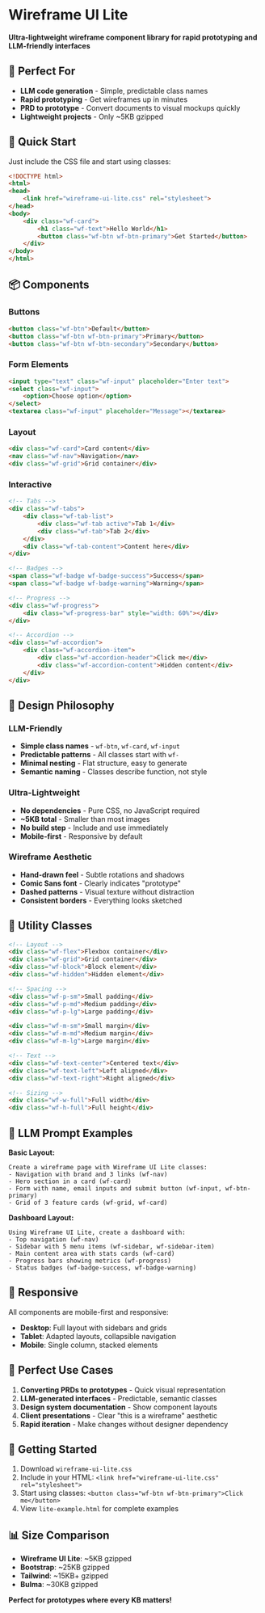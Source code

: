 # Wireframe UI Lite

**Ultra-lightweight wireframe component library for rapid prototyping and LLM-friendly interfaces**

## 🎯 **Perfect For**
- **LLM code generation** - Simple, predictable class names
- **Rapid prototyping** - Get wireframes up in minutes
- **PRD to prototype** - Convert documents to visual mockups quickly
- **Lightweight projects** - Only ~5KB gzipped

## 🚀 **Quick Start**

Just include the CSS file and start using classes:

```html
<!DOCTYPE html>
<html>
<head>
    <link href="wireframe-ui-lite.css" rel="stylesheet">
</head>
<body>
    <div class="wf-card">
        <h1 class="wf-text">Hello World</h1>
        <button class="wf-btn wf-btn-primary">Get Started</button>
    </div>
</body>
</html>
```

## 📦 **Components**

### Buttons
```html
<button class="wf-btn">Default</button>
<button class="wf-btn wf-btn-primary">Primary</button>
<button class="wf-btn wf-btn-secondary">Secondary</button>
```

### Form Elements
```html
<input type="text" class="wf-input" placeholder="Enter text">
<select class="wf-input">
    <option>Choose option</option>
</select>
<textarea class="wf-input" placeholder="Message"></textarea>
```

### Layout
```html
<div class="wf-card">Card content</div>
<nav class="wf-nav">Navigation</nav>
<div class="wf-grid">Grid container</div>
```

### Interactive
```html
<!-- Tabs -->
<div class="wf-tabs">
    <div class="wf-tab-list">
        <div class="wf-tab active">Tab 1</div>
        <div class="wf-tab">Tab 2</div>
    </div>
    <div class="wf-tab-content">Content here</div>
</div>

<!-- Badges -->
<span class="wf-badge wf-badge-success">Success</span>
<span class="wf-badge wf-badge-warning">Warning</span>

<!-- Progress -->
<div class="wf-progress">
    <div class="wf-progress-bar" style="width: 60%"></div>
</div>

<!-- Accordion -->
<div class="wf-accordion">
    <div class="wf-accordion-item">
        <div class="wf-accordion-header">Click me</div>
        <div class="wf-accordion-content">Hidden content</div>
    </div>
</div>
```

## 🎨 **Design Philosophy**

### LLM-Friendly
- **Simple class names** - `wf-btn`, `wf-card`, `wf-input`
- **Predictable patterns** - All classes start with `wf-`
- **Minimal nesting** - Flat structure, easy to generate
- **Semantic naming** - Classes describe function, not style

### Ultra-Lightweight
- **No dependencies** - Pure CSS, no JavaScript required
- **~5KB total** - Smaller than most images
- **No build step** - Include and use immediately
- **Mobile-first** - Responsive by default

### Wireframe Aesthetic
- **Hand-drawn feel** - Subtle rotations and shadows
- **Comic Sans font** - Clearly indicates "prototype"
- **Dashed patterns** - Visual texture without distraction
- **Consistent borders** - Everything looks sketched

## 🔧 **Utility Classes**

```html
<!-- Layout -->
<div class="wf-flex">Flexbox container</div>
<div class="wf-grid">Grid container</div>
<div class="wf-block">Block element</div>
<div class="wf-hidden">Hidden element</div>

<!-- Spacing -->
<div class="wf-p-sm">Small padding</div>
<div class="wf-p-md">Medium padding</div>
<div class="wf-p-lg">Large padding</div>

<div class="wf-m-sm">Small margin</div>
<div class="wf-m-md">Medium margin</div>
<div class="wf-m-lg">Large margin</div>

<!-- Text -->
<div class="wf-text-center">Centered text</div>
<div class="wf-text-left">Left aligned</div>
<div class="wf-text-right">Right aligned</div>

<!-- Sizing -->
<div class="wf-w-full">Full width</div>
<div class="wf-h-full">Full height</div>
```

## 🤖 **LLM Prompt Examples**

**Basic Layout:**
```
Create a wireframe page with Wireframe UI Lite classes:
- Navigation with brand and 3 links (wf-nav)
- Hero section in a card (wf-card)
- Form with name, email inputs and submit button (wf-input, wf-btn-primary)
- Grid of 3 feature cards (wf-grid, wf-card)
```

**Dashboard Layout:**
```
Using Wireframe UI Lite, create a dashboard with:
- Top navigation (wf-nav)
- Sidebar with 5 menu items (wf-sidebar, wf-sidebar-item)
- Main content area with stats cards (wf-card)
- Progress bars showing metrics (wf-progress)
- Status badges (wf-badge-success, wf-badge-warning)
```

## 📱 **Responsive**

All components are mobile-first and responsive:
- **Desktop**: Full layout with sidebars and grids
- **Tablet**: Adapted layouts, collapsible navigation  
- **Mobile**: Single column, stacked elements

## 🎯 **Perfect Use Cases**

1. **Converting PRDs to prototypes** - Quick visual representation
2. **LLM-generated interfaces** - Predictable, semantic classes
3. **Design system documentation** - Show component layouts
4. **Client presentations** - Clear "this is a wireframe" aesthetic
5. **Rapid iteration** - Make changes without designer dependency

## 🚀 **Getting Started**

1. Download `wireframe-ui-lite.css`
2. Include in your HTML: `<link href="wireframe-ui-lite.css" rel="stylesheet">`
3. Start using classes: `<button class="wf-btn wf-btn-primary">Click me</button>`
4. View `lite-example.html` for complete examples

## 📊 **Size Comparison**

- **Wireframe UI Lite**: ~5KB gzipped
- **Bootstrap**: ~25KB gzipped  
- **Tailwind**: ~15KB+ gzipped
- **Bulma**: ~30KB gzipped

**Perfect for prototypes where every KB matters!**